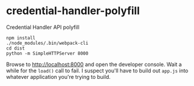 # credential-handler-polyfill
Credential Handler API polyfill

```angular2html
npm install
./node_modules/.bin/webpack-cli
cd dist
python -m SimpleHTTPServer 8000
```

Browse to [http://localhost:8000](http://localhost:8000) and open the developer console.  Wait a while for the `load()`
call to fail.  I suspect you'll have to build out `app.js` into whatever application you're trying to build.